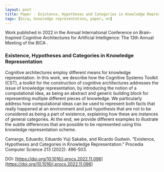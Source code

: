 ```yaml
---
layout: post
title: Paper - Existence, Hypotheses and Categories in Knowledge Representation (EN)
tags: [bica, knowledge representation, paper, en]
---
```


Work published in 2022 in the Annual International Conference on Brain-Inspired Cognitive Architectures for Artificial Intelligence: The 13th Annual Meeting of the BICA .

### Existence, Hypotheses and Categories in Knowledge Representation


Cognitive architectures employ different means for knowledge representation. In this work, we describe how the Cognitive Systems Toolkit (CST), a toolkit for the construction of cognitive architectures addresses the issue of knowledge representation, by introducing the notion of a computational idea, as being an abstract and generic building block for representing multiple different pieces of knowledge. We particularly address how computational ideas can be used to represent both facts that really happened at an environment and just hypothesis that are not to be considered as being a part of existence, explaining how these are instances of general categories. At the end, we provide different examples to illustrate the subtle differences that are possible to be represented using this knowledge representation scheme.


Camargo, Eduardo, Eduardo Yuji Sakabe, and Ricardo Gudwin. "Existence, Hypotheses and Categories in Knowledge Representation." Procedia Computer Science 213 (2022): 496-503.

DOI: [https://doi.org/10.1016/j.procs.2022.11.096](https://doi.org/10.1016/j.procs.2022.11.096)

